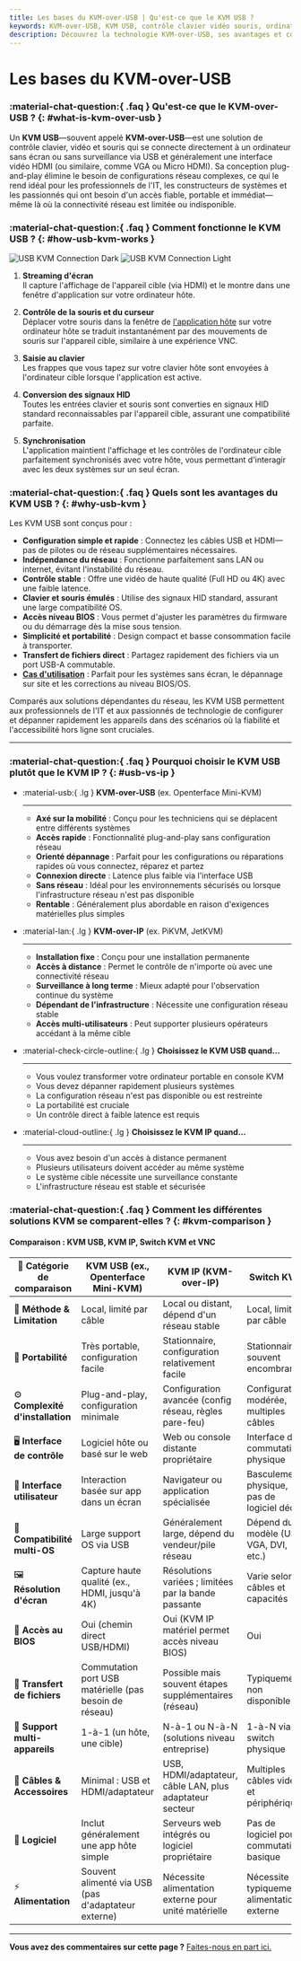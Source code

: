 ```yaml
---
title: Les bases du KVM-over-USB | Qu'est-ce que le KVM USB ?
keywords: KVM-over-USB, KVM USB, contrôle clavier vidéo souris, ordinateur sans écran, plug-and-play, indépendant du réseau, professionnels de l'IT, constructeurs de systèmes, KVM portable, accès BIOS
description: Découvrez la technologie KVM-over-USB, ses avantages et comment elle se compare aux autres solutions KVM. Idéal pour les professionnels de l'IT et les constructeurs de systèmes nécessitant un contrôle portable et indépendant du réseau.
---
```


# Les bases du KVM-over-USB

### :material-chat-question:{ .faq } Qu'est-ce que le KVM-over-USB ? {: #what-is-kvm-over-usb }

Un **KVM USB**—souvent appelé **KVM-over-USB**—est une solution de contrôle clavier, vidéo et souris qui se connecte directement à un ordinateur sans écran ou sans surveillance via USB et généralement une interface vidéo HDMI (ou similaire, comme VGA ou Micro HDMI). Sa conception plug-and-play élimine le besoin de configurations réseau complexes, ce qui le rend idéal pour les professionnels de l'IT, les constructeurs de systèmes et les passionnés qui ont besoin d'un accès fiable, portable et immédiat—même là où la connectivité réseau est limitée ou indisponible.

### :material-chat-question:{ .faq } Comment fonctionne le KVM USB ? {: #how-usb-kvm-works }

![USB KVM Connection Dark](https://assets.openterface.com/images/usbkvm/usb-kvm-connect-dark.svg#only-dark)
![USB KVM Connection Light](https://assets.openterface.com/images/usbkvm/usb-kvm-connect-light.svg#only-light)

1. **Streaming d'écran**  
   Il capture l'affichage de l'appareil cible (via HDMI) et le montre dans une fenêtre d'application sur votre ordinateur hôte.

2. **Contrôle de la souris et du curseur**  
   Déplacer votre souris dans la fenêtre de [l'application hôte](/app) sur votre ordinateur hôte se traduit instantanément par des mouvements de souris sur l'appareil cible, similaire à une expérience VNC.

3. **Saisie au clavier**  
   Les frappes que vous tapez sur votre clavier hôte sont envoyées à l'ordinateur cible lorsque l'application est active.

4. **Conversion des signaux HID**  
   Toutes les entrées clavier et souris sont converties en signaux HID standard reconnaissables par l'appareil cible, assurant une compatibilité parfaite.

5. **Synchronisation**  
   L'application maintient l'affichage et les contrôles de l'ordinateur cible parfaitement synchronisés avec votre hôte, vous permettant d'interagir avec les deux systèmes sur un seul écran.

### :material-chat-question:{ .faq } Quels sont les avantages du KVM USB ? {: #why-usb-kvm }

Les KVM USB sont conçus pour :

-   **Configuration simple et rapide** : Connectez les câbles USB et HDMI—pas de pilotes ou de réseau supplémentaires nécessaires.
-   **Indépendance du réseau** : Fonctionne parfaitement sans LAN ou internet, évitant l'instabilité du réseau.
-   **Contrôle stable** : Offre une vidéo de haute qualité (Full HD ou 4K) avec une faible latence.
-   **Clavier et souris émulés** : Utilise des signaux HID standard, assurant une large compatibilité OS.
-   **Accès niveau BIOS** : Vous permet d'ajuster les paramètres du firmware ou du démarrage dès la mise sous tension.
-   **Simplicité et portabilité** : Design compact et basse consommation facile à transporter.
-   **Transfert de fichiers direct** : Partagez rapidement des fichiers via un port USB-A commutable.
-   **[Cas d'utilisation](/use-cases)** : Parfait pour les systèmes sans écran, le dépannage sur site et les corrections au niveau BIOS/OS.

Comparés aux solutions dépendantes du réseau, les KVM USB permettent aux professionnels de l'IT et aux passionnés de technologie de configurer et dépanner rapidement les appareils dans des scénarios où la fiabilité et l'accessibilité hors ligne sont cruciales.

---

### :material-chat-question:{ .faq } Pourquoi choisir le KVM USB plutôt que le KVM IP ? {: #usb-vs-ip }

<div class="grid cards" markdown>

-   :material-usb:{ .lg } **KVM-over-USB** (ex. Openterface Mini-KVM)

    ***

    -   **Axé sur la mobilité** : Conçu pour les techniciens qui se déplacent entre différents systèmes
    -   **Accès rapide** : Fonctionnalité plug-and-play sans configuration réseau
    -   **Orienté dépannage** : Parfait pour les configurations ou réparations rapides où vous connectez, réparez et partez
    -   **Connexion directe** : Latence plus faible via l'interface USB
    -   **Sans réseau** : Idéal pour les environnements sécurisés ou lorsque l'infrastructure réseau n'est pas disponible
    -   **Rentable** : Généralement plus abordable en raison d'exigences matérielles plus simples

-   :material-lan:{ .lg } **KVM-over-IP** (ex. PiKVM, JetKVM)

    ***

    -   **Installation fixe** : Conçu pour une installation permanente
    -   **Accès à distance** : Permet le contrôle de n'importe où avec une connectivité réseau
    -   **Surveillance à long terme** : Mieux adapté pour l'observation continue du système
    -   **Dépendant de l'infrastructure** : Nécessite une configuration réseau stable
    -   **Accès multi-utilisateurs** : Peut supporter plusieurs opérateurs accédant à la même cible

-   :material-check-circle-outline:{ .lg } **Choisissez le KVM USB quand...**

    ***

    -   Vous voulez transformer votre ordinateur portable en console KVM
    -   Vous devez dépanner rapidement plusieurs systèmes
    -   La configuration réseau n'est pas disponible ou est restreinte
    -   La portabilité est cruciale
    -   Un contrôle direct à faible latence est requis

-   :material-cloud-outline:{ .lg } **Choisissez le KVM IP quand...**

    ***

    -   Vous avez besoin d'un accès à distance permanent
    -   Plusieurs utilisateurs doivent accéder au même système
    -   Le système cible nécessite une surveillance constante
    -   L'infrastructure réseau est stable et sécurisée

</div>

### :material-chat-question:{ .faq } Comment les différentes solutions KVM se comparent-elles ? {: #kvm-comparison }

#### Comparaison : KVM USB, KVM IP, Switch KVM et VNC

| 🤔 **Catégorie de comparaison** | **KVM USB (ex., Openterface Mini-KVM)**                | **KVM IP (KVM-over-IP)**                                | **Switch KVM**                              | **KVM logiciel / VNC**                       |
| ------------------------------ | ----------------------------------------------------- | ------------------------------------------------------- | ------------------------------------------ | -------------------------------------------- |
| 🎯 **Méthode & Limitation**    | Local, limité par câble                               | Local ou distant, dépend d'un réseau stable             | Local, limité par câble                     | Local/Distant, limité par le réseau          |
| 🚀 **Portabilité**             | Très portable, configuration facile                    | Stationnaire, configuration relativement facile         | Stationnaire, souvent encombrant           | Basé sur logiciel (pas de matériel dédié)    |
| ⚙️ **Complexité d'installation** | Plug-and-play, configuration minimale                 | Configuration avancée (config réseau, règles pare-feu)  | Configuration modérée, multiples câbles     | Configuration réseau et logicielle complexe   |
| 🖥️ **Interface de contrôle**    | Logiciel hôte ou basé sur le web                      | Web ou console distante propriétaire                    | Interface de commutation physique          | Client logiciel sur l'hôte                   |
| 👀 **Interface utilisateur**    | Interaction basée sur app dans un écran               | Navigateur ou application spécialisée                   | Basculement physique, pas de logiciel dédié | Basé sur logiciel, dépend du client VNC      |
| 🔄 **Compatibilité multi-OS**  | Large support OS via USB                              | Généralement large, dépend du vendeur/pile réseau      | Dépend du modèle (USB, VGA, DVI, etc.)     | Nécessite l'installation de logiciel compatible |
| 🖼️ **Résolution d'écran**      | Capture haute qualité (ex., HDMI, jusqu'à 4K)         | Résolutions variées ; limitées par la bande passante    | Varie selon câbles et capacités            | Dépend de la vitesse réseau et du logiciel   |
| 🔑 **Accès au BIOS**           | Oui (chemin direct USB/HDMI)                          | Oui (KVM IP matériel permet accès niveau BIOS)         | Oui                                        | Non (OS doit être en marche)                 |
| 📁 **Transfert de fichiers**    | Commutation port USB matérielle (pas besoin de réseau) | Possible mais souvent étapes supplémentaires (réseau)   | Typiquement non disponible                 | Dépendant du réseau, basé sur logiciel      |
| 🔗 **Support multi-appareils**  | 1-à-1 (un hôte, une cible)                           | N-à-1 ou N-à-N (solutions niveau entreprise)           | 1-à-N via switch physique                  | N-à-N, basé sur logiciel via réseau         |
| 🔌 **Câbles & Accessoires**    | Minimal : USB et HDMI/adaptateur                      | USB, HDMI/adaptateur, câble LAN, plus adaptateur secteur | Multiples câbles vidéo et périphériques    | Connexion réseau requise                     |
| 💾 **Logiciel**                | Inclut généralement une app hôte simple               | Serveurs web intégrés ou logiciel propriétaire         | Pas de logiciel pour commutation basique   | Serveur VNC sur cible + client sur hôte      |
| ⚡️ **Alimentation**            | Souvent alimenté via USB (pas d'adaptateur externe)   | Nécessite alimentation externe pour unité matérielle    | Nécessite typiquement alimentation externe  | N/A (purement basé sur logiciel)             |

---

**Vous avez des commentaires sur cette page ?** [Faites-nous en part ici.](https://forms.gle/wmxoR2C1VdG36mT69)